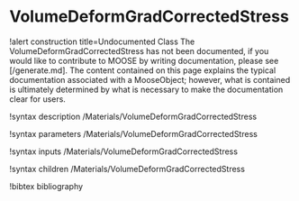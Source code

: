 <!-- MOOSE Documentation Stub: Remove this when content is added. -->

# VolumeDeformGradCorrectedStress

!alert construction title=Undocumented Class
The VolumeDeformGradCorrectedStress has not been documented, if you would like to contribute to MOOSE by
writing documentation, please see [/generate.md]. The content contained on this page explains
the typical documentation associated with a MooseObject; however, what is contained is ultimately
determined by what is necessary to make the documentation clear for users.

!syntax description /Materials/VolumeDeformGradCorrectedStress

!syntax parameters /Materials/VolumeDeformGradCorrectedStress

!syntax inputs /Materials/VolumeDeformGradCorrectedStress

!syntax children /Materials/VolumeDeformGradCorrectedStress

!bibtex bibliography
